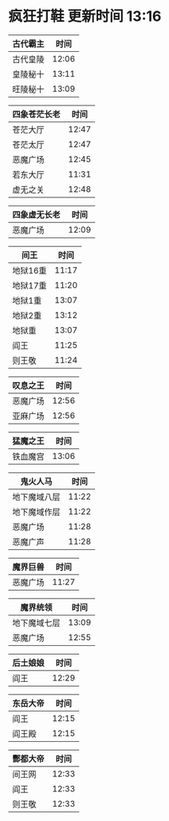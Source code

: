 # 疯狂打鞋 更新时间 13:16

| 古代霸主   | 时间    |
|--------|-------|
| 古代皇陵 | 12:06 |
| 皇陵秘十 | 13:11 |
| 旺陵秘十 | 13:09 |

| 四象苍茫长老   | 时间    |
|--------|-------|
| 苍茫大厅 | 12:47 |
| 苍茫太厅 | 12:47 |
| 恶魔广场 | 12:45 |
| 若东大厅 | 11:31 |
| 虚无之关 | 12:48 |

| 四象虚无长老   | 时间    |
|--------|-------|
| 恶魔广场 | 12:09 |

| 间王   | 时间    |
|--------|-------|
| 地狱16重 | 11:17 |
| 地狱17重 | 11:20 |
| 地狱1重 | 13:07 |
| 地狱2重 | 13:12 |
| 地狱重 | 13:07 |
| 阎王 | 11:25 |
| 则王敬 | 11:24 |

| 叹息之王   | 时间    |
|--------|-------|
| 恶魔广场 | 12:56 |
| 亚麻广场 | 12:56 |

| 猛魔之王   | 时间    |
|--------|-------|
| 铁血魔宫 | 13:06 |

| 鬼火人马   | 时间    |
|--------|-------|
| 地下魔域八层 | 11:22 |
| 地下魔域作层 | 11:22 |
| 恶魔广场 | 11:28 |
| 恶魔广声 | 11:28 |

| 魔界巨兽   | 时间    |
|--------|-------|
| 恶魔广场 | 11:27 |

| 魔界统领   | 时间    |
|--------|-------|
| 地下魔域七层 | 13:09 |
| 恶魔广场 | 12:55 |

| 后土娘娘   | 时间    |
|--------|-------|
| 阎王 | 12:29 |

| 东岳大帝   | 时间    |
|--------|-------|
| 阎王 | 12:15 |
| 阎王殿 | 12:15 |

| 酆都大帝   | 时间    |
|--------|-------|
| 间王网 | 12:33 |
| 阎王 | 12:33 |
| 则王敬 | 12:33 |